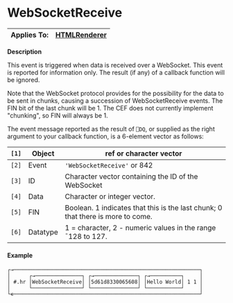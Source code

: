 




<h1 class="heading"><span class="name">WebSocketReceive</span></h1>

| Applies To: | [HTMLRenderer](../a-z/htmlrenderer.md) |
| --- | ---  |


**Description**


This event is triggered when data is received over a WebSocket. This event is reported for information only. The result (if any) of a callback function will be ignored.


Note that the WebSocket protocol provides for the possibility for the data to be sent in chunks, causing a succession of WebSocketReceive events. The FIN bit of the last chunk will be 1. The CEF does not currently implement "chunking", so FIN will always be 1.


The event message reported as the result of `⎕DQ`, or supplied as the right argument to your callback function, is a 6-element vector as follows:


| `[1]` | Object | ref or character vector |
| --- | --- | ---  |
| `[2]` | Event | `'WebSocketReceive'` or 842 |
| `[3]` | ID | Character vector containing the ID of the WebSocket |
| `[4]` | Data | Character or integer vector. |
| `[5]` | FIN | Boolean. 1 indicates that this is the last chunk; 0 that there is more to come. |
| `[6]` | Datatype | 1 = character, 2 - numeric values in the range ¯128 to 127. |

#### Example
```apl
┌→────────────────────────────────────────────────────────────┐
│      ┌→───────────────┐ ┌→──────────────┐ ┌→──────────┐     │
│ #.hr │WebSocketReceive│ │5d61d8330065608│ │Hello World│ 1 1 │
│      └────────────────┘ └───────────────┘ └───────────┘     │
└∊────────────────────────────────────────────────────────────┘
```




